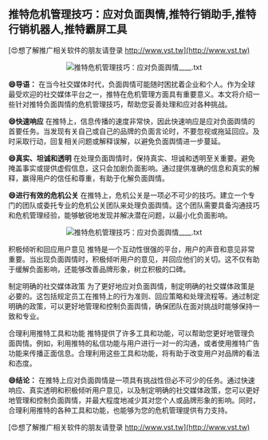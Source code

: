 ## **推特危机管理技巧：应对负面舆情,推特行销助手,推特行销机器人,推特霸屏工具**

[😍想了解推广相关软件的朋友请登录 http://www.vst.tw](http://www.vst.tw)

 <center><img src="https://vst.tw/MP4/tuiguang/png/5.png" alt="推特危机管理技巧：应对负面舆情____.txt"></center>

**😄导语：**
在当今社交媒体时代，负面舆情可能随时困扰着企业和个人。作为全球最受欢迎的社交媒体平台之一，推特在危机管理方面具有重要意义。本文将介绍一些针对推特负面舆情的危机管理技巧，帮助您妥善处理和应对各种挑战。

**😄快速响应**
在推特上，信息传播的速度非常快，因此快速响应是应对负面舆情的首要任务。当发现有关自己或自己的品牌的负面言论时，不要忽视或拖延回应。及时采取行动，回复相关问题或解释误解，以避免负面舆情进一步蔓延。

**😄真实、坦诚和透明**
在处理负面舆情时，保持真实、坦诚和透明至关重要。避免掩盖事实或提供虚假信息，这只会加剧负面影响。通过提供准确的信息和真实的解释，赢得用户的信任和尊重，有助于化解负面舆情。

**😄进行有效的危机公关**
在推特上，危机公关是一项必不可少的技巧。建立一个专门的团队或委托专业的危机公关团队来处理负面舆情。这个团队需要具备沟通技巧和危机管理经验，能够敏锐地发现并解决潜在问题，以最小化负面影响。

 <center><img src="https://vst.tw/MP4/tuiguang/png/3.png" alt="推特危机管理技巧：应对负面舆情____.txt"></center>

积极倾听和回应用户意见
推特是一个互动性很强的平台，用户的声音和意见非常重要。当出现负面舆情时，积极倾听用户的意见，并回应他们的关切。这不仅有助于缓解负面影响，还能够改善品牌形象，树立积极的口碑。

制定明确的社交媒体政策
为了更好地应对负面舆情，制定明确的社交媒体政策是必要的。这包括规定员工在推特上的行为准则、回应策略和处理流程等。通过制定明确的政策，可以更好地管理和控制负面舆情，确保团队在面对挑战时能够保持一致和专业。

合理利用推特工具和功能
推特提供了许多工具和功能，可以帮助您更好地管理负面舆情。例如，利用推特的私信功能与用户进行一对一的沟通，或者使用推特广告功能来传播正面信息。合理利用这些工具和功能，将有助于改变用户对品牌的看法和态度。

**😄结论：**
在推特上应对负面舆情是一项具有挑战性但必不可少的任务。通过快速响应、真实透明和积极倾听用户意见，以及制定明确的社交媒体政策，您可以更好地管理和控制负面舆情，并最大程度地减少其对您个人或品牌形象的影响。同时，合理利用推特的各种工具和功能，也能够为您的危机管理提供有力支持。

[😍想了解推广相关软件的朋友请登录 http://www.vst.tw](http://www.vst.tw)



